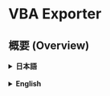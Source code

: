 # VBA Exporter

## 概要 (Overview)

<details>
<summary><strong>日本語</strong></summary>

---

**VBA Exporter** は、Excelファイル内に埋め込まれたVBAプロジェクトを、Gitなどのバージョン管理システムで扱いやすいように、個別のテキストファイル (`.bas`, `.cls`, `.frm`)として一括でエクスポートするツールです。

さらに、エクスポートと同時に**内蔵された高機能フォーマッターがVBAコードを自動で美しく整形**します。これにより、コードの可読性が向上し、チームでのコードレビューや差分（Diff）の確認が格段に容易になります。

### 主な機能

-   **VBAコードのエクスポート**: 標準モジュール、クラスモジュール、フォームモジュールを、元のコンポーネント名を維持したままファイルに出力します。
-   **自動コードフォーマット**: エクスポートと同時に、ネストされた複雑なブロック構造も含むVBAコードのインデントを正確に整形します。
-   **直感的なGUI操作**: 使いやすいGUIウィンドウから、ファイル選択ダイアログを開いて操作できます。
-   **複数ファイルの一括処理**: 複数のExcelファイルを一度に選択し、まとめてエクスポート処理を実行できます。
-   **リアルタイムログ表示**: 処理の進捗や結果がGUIウィンドウにリアルタイムで表示されます。

### スクリーンショット

![vba_exporter_jp](https://github.com/user-attachments/assets/4c42680b-9fff-4cff-84ee-af3fbd099cc9)

### 動作環境

-   **OS**: Windows 10 / 11 (本ツールはWindows専用です)
-   **アプリケーション**: Microsoft Excel

### 使い方

#### 実行ファイル (.exe) を使う (推奨)

Pythonの環境構築が不要なため、ほとんどのユーザーにこの方法を推奨します。

1.  **ファイルのダウンロード**
    -   本リポジトリの [**Releasesページ**](https://github.com/TC-AJINORI/Py-VBA-Formatter-Suite/tree/main/_Releases) にアクセスします。
    -   最新バージョンのアセットから `vba_exporter.exe` をダウンロードします。

2.  **セキュリティに関する重要な注意**
    -   本プログラムは開発者によるデジタル署名が行われていません。そのため、ダウンロード時や実行時に **Windows Defender SmartScreen** やお使いのアンチウイルスソフトによって警告が表示される場合があります。
    -   これは、未知の実行ファイルに対する標準的な保護機能であり、必ずしもウイルスを意味するものではありません。
    -   実行するには、以下のように操作してください。
        -   Windowsの警告画面で **詳細情報** をクリックします。
        -   次に表示される **実行** ボタンをクリックします。
    -   本プログラムのダウンロードおよび実行は、これらのリスクを理解した上で、**自己の責任において**行ってください。

3.  **ツールの起動**
    -   ダウンロードした `vba_exporter.exe` をダブルクリックして実行します。
    -   表示されたウィンドウのボタンをクリックし、エクスポートしたいExcelファイルを選択します。

### 注意事項

-   エクスポートされたVBAコードは、実行元のフォルダ配下に `vba_source` という名前のフォルダが作成され、その中に保存されます。
-   VBAプロジェクトがパスワードで保護されている場合、コードの読み書きがブロックされるため、本ツールは機能しません。

### ライセンス

このプロジェクトはMITライセンスの下で公開されています。詳細は `LICENSE` ファイルをご覧ください。

---
</details>

<br>

<details>
<summary><strong>English</strong></summary>

---

**VBA Exporter** is a tool that batch exports the VBA project embedded within an Excel file into individual text files (`.bas`, `.cls`, `.frm`) for easy handling in version control systems like Git.

Furthermore, upon export, the **built-in advanced formatter automatically beautifies the VBA code**. This improves code readability and makes code reviews and diff checking in a team environment significantly easier.

### Features

-   **VBA Code Export**: Exports standard modules, class modules, and form modules to files, maintaining their original component names.
-   **Automatic Code Formatting**: Simultaneously formats the indentation of VBA code, including complex nested block structures, upon export.
-   **Intuitive GUI Operation**: Allows users to operate via a user-friendly GUI window, opening a file selection dialog.
-   **Batch Processing of Multiple Files**: Supports selecting and processing multiple Excel files at once.
-   **Real-time Log Display**: Shows the progress and results of the processing in real-time in the GUI window.

### Screenshot

![vba_exporter_en](https://github.com/user-attachments/assets/4c42680b-9fff-4cff-84ee-af3fbd099cc9)

### System Requirements

-   **OS**: Windows 10 / 11 (This tool is for Windows only)
-   **Application**: Microsoft Excel

### Usage

#### Using the executable file (.exe) (Recommended)

This method is recommended for most users as it does not require setting up a Python environment.

1.  **Download the File**
    -   Access the [**Releases page**](https://github.com/TC-AJINORI/Py-VBA-Formatter-Suite/tree/main/_Releases) of this repository.
    -   Download `vba_exporter.exe` from the assets of the latest version.

2.  **Important Security Note**
    -   This program is not digitally signed by the developer. Therefore, you may see warnings from **Windows Defender SmartScreen** or your antivirus software when downloading or running it.
    -   This is a standard protection feature for unknown executables and does not necessarily mean it is a virus.
    -   To run it, please follow these steps:
        -   On the Windows warning screen, click **More info**.
        -   Then, click the **Run anyway** button that appears.
    -   Please download and run this program **at your own risk**, understanding these factors.

3.  **Launch the Tool**
    -   Double-click the downloaded `vba_exporter.exe` to run it.
    -   Click the button in the displayed window to select the Excel files you want to export.

### Notes

-   The exported VBA code is saved in a folder named `vba_source` created under the directory where the tool was executed.
-   If a VBA project is password-protected, this tool will not function as code reading and writing will be blocked.

### License

This project is licensed under the MIT License - see the `LICENSE` file for details.

---
</details>
